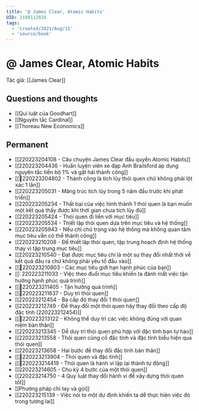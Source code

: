 ```yaml
---
title: '@ James Clear, Atomic Habits'
UID: 2108112028
tags:
  - 'created/2021/Aug/11'
  - 'source/book'
---
```

# @ James Clear, Atomic Habits

Tác giả: [[James Clear]] 

## Questions and thoughts
- [[Qui luật của Goodhart]] 
- [[Nguyên tắc Cardinal]] 
- [[Thoreau New Economics]]

## Permanent
- [[220223204108 - Câu chuyện James Clear đầu quyển Atomic Habits]]
- [[220223204436 - Huấn luyện viên xe đạp Anh Brailsford áp dụng nguyên tắc tiến bộ 1% và gặt hái thành công]]
- [[💬220223204802 - Thành công là tích lũy thói quen chứ không phải lột xác 1 lần]]
- [[220223205031 - Măng trúc tích lũy trong 5 năm đầu trước khi phát triển]]
- [[220223205234 - Thất bại của việc hình thành 1 thói quen là bạn muốn một kết quả thấy được khi thời gian chưa tích lũy đủ]]
- [[220223205424 - Thói quen đi liền với mục tiêu]]
- [[220223205534 - Thiết lập thói quen dựa trên mục tiêu và hệ thống]]
- [[220223205943 - Nếu chỉ chú trọng vào hệ thống mà không quan tâm mục tiêu vẫn có thể thành công]]
- [[220223210208 - Để thiết lập thói quen, tập trung hoạch định hệ thống thay vì tập trung mục tiêu]]
- [[220223210540 - Đạt được mục tiêu chỉ là một sự thay đổi nhất thời về kết quả đầu ra chứ không phải yếu tố đầu vào]]
- [[💬220223210803 - Các mục tiêu giới hạn hạnh phúc của bạn]]
- [[❕ 220223211033 - Việc theo đuổi mục tiêu khiến ta đánh mất việc tận hưởng hạnh phúc quá trình]]
- [[💬220223211405 - Tận hưởng quá trình]]
- [[💬220223211637 - Duy trì thói quen]]
- [[220223212454 - Ba cấp độ thay đổi 1 thói quen]]
- [[220223212749 - Để thay đổi một thói quen hãy thay đổi theo cấp độ đặc tính (220223212454)]]
- [[💬220223213122 - Không thể duy trì các việc không đúng với quan niệm bản thân]]
- [[220223213345 - Dễ duy trì thói quen phù hợp với đặc tính bạn tự hào]]
- [[220223213558 - Thói quen củng cố đặc tính và đặc tính biểu hiện qua thói quen]]
- [[220223213658 - Hai bước để thay đổi đặc tính bản thân]]
- [[💬220223213904 - Thói quen và đặc tính]]
- [[💬220223214419 - Thói quen là hành vi lặp lại thành tự động]]
- [[220223214605 - Chu kỳ 4 bước của một thói quen]]
- [[220223214750 - 4 Quy luật thay đổi hành vi để xây dựng thói quen tốt]]
- [[Phương pháp chỉ tay và gọi]]
- [[220223215139 - Việc nói to một dự định khiến ta dễ thực hiện việc đó trong tương lai]]
